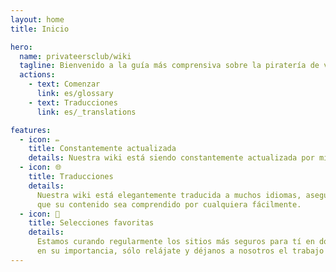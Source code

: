 ```yaml
---
layout: home
title: Inicio

hero:
  name: privateersclub/wiki
  tagline: Bienvenido a la guía más comprensiva sobre la piratería de videojuegos en el internet.
  actions:
    - text: Comenzar
      link: es/glossary
    - text: Traducciones
      link: es/_translations

features:
  - icon: ✏️
    title: Constantemente actualizada
    details: Nuestra wiki está siendo constantemente actualizada por miembros dedicados de nuestra comunidad 
  - icon: 🌐
    title: Traducciones
    details:
      Nuestra wiki está elegantemente traducida a muchos idiomas, asegurando 
      que su contenido sea comprendido por cualquiera fácilmente.
  - icon: 🌟
    title: Selecciones favoritas
    details:
      Estamos curando regularmente los sitios más seguros para tí en donde enfatizamos
      en su importancia, sólo relájate y déjanos a nosotros el trabajo duro.
---
```


